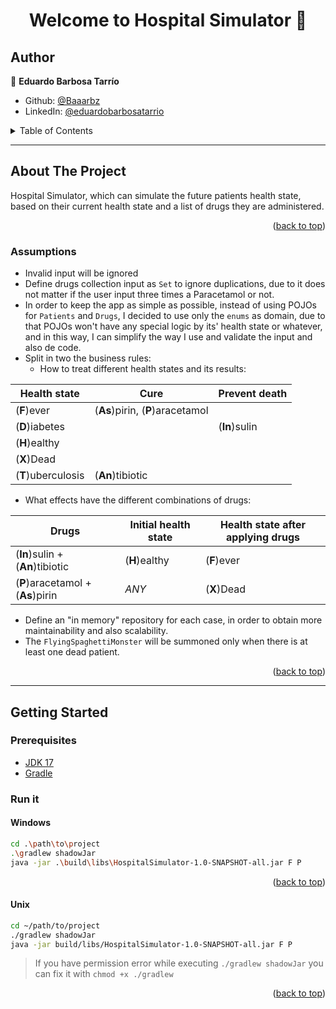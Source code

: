 <h1 align="center">Welcome to Hospital Simulator 👋</h1>

## Author

👤 **Eduardo Barbosa Tarrío**

* Github: [@Baaarbz](https://github.com/Baaarbz)
* LinkedIn: [@eduardobarbosatarrio](https://linkedin.com/in/eduardobarbosatarrio)

<!-- TABLE OF CONTENTS -->
<details>
  <summary>Table of Contents</summary>
  <ol>
    <li>
      <a href="#about-the-project">About The Project</a>
      <ul>
        <li><a href="#assumptions">Assumptions</a></li>
      </ul>
    </li>
    <li>
      <a href="#getting-started">Getting Started</a>
      <ul>
        <li><a href="#prerequisites">Prerequisites</a></li>
        <li>
         <a href="#run-it">Run it</a>
         <ul>
            <li><a href="#windows">Windows</a></li>
            <li><a href="#unix">Unix</a></li>
         </ul>
        </li>
      </ul>
    </li>
    <li><a href="#usage">Usage</a></li>
    <li><a href="#license">License</a></li>
  </ol>
</details>

___

## About The Project

Hospital Simulator, which can simulate the future patients health state, based on their current health state and a list
of drugs they are
administered.

<p align="right">(<a href="#top">back to top</a>)</p>

### Assumptions

- Invalid input will be ignored
- Define drugs collection input as `Set` to ignore duplications, due to it does not matter if the user input three times
  a Paracetamol or not.
- In order to keep the app as simple as possible, instead of using POJOs for `Patients` and `Drugs`, I decided to
  use only the `enums` as domain, due to that POJOs won't have any special logic by its' health state or whatever, and in this way, I can
  simplify the way I use and validate the input and also de code.
- Split in two the business rules:
    - How to treat different health states and its results:

| Health state       | Cure                             | Prevent death |
|--------------------|----------------------------------|---------------|
| (**F**)ever        | (**As**)pirin, (**P**)aracetamol |               |
| (**D**)iabetes     |                                  | (**In**)sulin |
| (**H**)ealthy      |                                  |               |
| (**X**)Dead        |                                  |               |
| (**T**)uberculosis | (**An**)tibiotic                 |               |

- What effects have the different combinations of drugs:

| Drugs                             | Initial health state | Health state after applying drugs |
|-----------------------------------|----------------------|-----------------------------------|
| (**In**)sulin + (**An**)tibiotic  | (**H**)ealthy        | (**F**)ever                       |
| (**P**)aracetamol + (**As**)pirin | *ANY*                | (**X**)Dead                       |

- Define an "in memory" repository for each case, in order to obtain more maintainability and also scalability.
- The `FlyingSpaghettiMonster` will be summoned only when there is at least one dead patient.

<p align="right">(<a href="#top">back to top</a>)</p>

___

## Getting Started

### Prerequisites

* [JDK 17](https://openjdk.java.net/projects/jdk/17/)
* [Gradle](https://gradle.org/)

### Run it

#### Windows

   ```bash
   cd .\path\to\project
   .\gradlew shadowJar
   java -jar .\build\libs\HospitalSimulator-1.0-SNAPSHOT-all.jar F P
   ```

<p align="right">(<a href="#top">back to top</a>)</p>

#### Unix

   ```bash
   cd ~/path/to/project
   ./gradlew shadowJar
   java -jar build/libs/HospitalSimulator-1.0-SNAPSHOT-all.jar F P
   ```

> If you have permission error while executing `./gradlew shadowJar` you can fix it with `chmod +x ./gradlew`

<p align="right">(<a href="#top">back to top</a>)</p>
